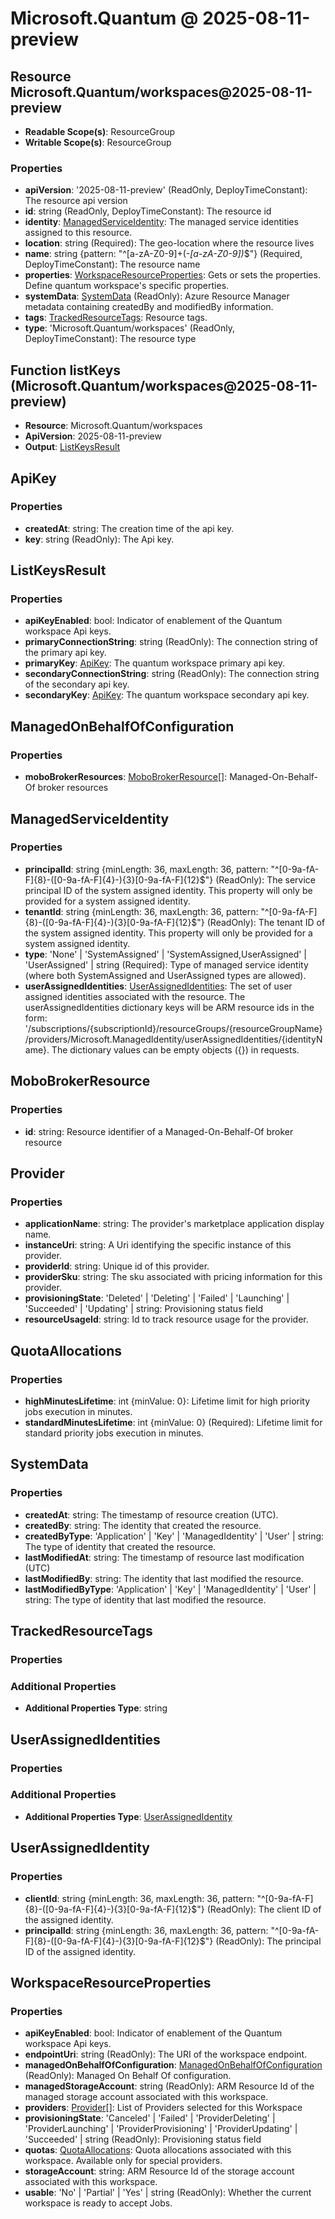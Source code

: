 # Microsoft.Quantum @ 2025-08-11-preview

## Resource Microsoft.Quantum/workspaces@2025-08-11-preview
* **Readable Scope(s)**: ResourceGroup
* **Writable Scope(s)**: ResourceGroup
### Properties
* **apiVersion**: '2025-08-11-preview' (ReadOnly, DeployTimeConstant): The resource api version
* **id**: string (ReadOnly, DeployTimeConstant): The resource id
* **identity**: [ManagedServiceIdentity](#managedserviceidentity): The managed service identities assigned to this resource.
* **location**: string (Required): The geo-location where the resource lives
* **name**: string {pattern: "^[a-zA-Z0-9]+(-*[a-zA-Z0-9])*$"} (Required, DeployTimeConstant): The resource name
* **properties**: [WorkspaceResourceProperties](#workspaceresourceproperties): Gets or sets the properties. Define quantum workspace's specific properties.
* **systemData**: [SystemData](#systemdata) (ReadOnly): Azure Resource Manager metadata containing createdBy and modifiedBy information.
* **tags**: [TrackedResourceTags](#trackedresourcetags): Resource tags.
* **type**: 'Microsoft.Quantum/workspaces' (ReadOnly, DeployTimeConstant): The resource type

## Function listKeys (Microsoft.Quantum/workspaces@2025-08-11-preview)
* **Resource**: Microsoft.Quantum/workspaces
* **ApiVersion**: 2025-08-11-preview
* **Output**: [ListKeysResult](#listkeysresult)

## ApiKey
### Properties
* **createdAt**: string: The creation time of the api key.
* **key**: string (ReadOnly): The Api key.

## ListKeysResult
### Properties
* **apiKeyEnabled**: bool: Indicator of enablement of the Quantum workspace Api keys.
* **primaryConnectionString**: string (ReadOnly): The connection string of the primary api key.
* **primaryKey**: [ApiKey](#apikey): The quantum workspace primary api key.
* **secondaryConnectionString**: string (ReadOnly): The connection string of the secondary api key.
* **secondaryKey**: [ApiKey](#apikey): The quantum workspace secondary api key.

## ManagedOnBehalfOfConfiguration
### Properties
* **moboBrokerResources**: [MoboBrokerResource](#mobobrokerresource)[]: Managed-On-Behalf-Of broker resources

## ManagedServiceIdentity
### Properties
* **principalId**: string {minLength: 36, maxLength: 36, pattern: "^[0-9a-fA-F]{8}-([0-9a-fA-F]{4}-){3}[0-9a-fA-F]{12}$"} (ReadOnly): The service principal ID of the system assigned identity. This property will only be provided for a system assigned identity.
* **tenantId**: string {minLength: 36, maxLength: 36, pattern: "^[0-9a-fA-F]{8}-([0-9a-fA-F]{4}-){3}[0-9a-fA-F]{12}$"} (ReadOnly): The tenant ID of the system assigned identity. This property will only be provided for a system assigned identity.
* **type**: 'None' | 'SystemAssigned' | 'SystemAssigned,UserAssigned' | 'UserAssigned' | string (Required): Type of managed service identity (where both SystemAssigned and UserAssigned types are allowed).
* **userAssignedIdentities**: [UserAssignedIdentities](#userassignedidentities): The set of user assigned identities associated with the resource. The userAssignedIdentities dictionary keys will be ARM resource ids in the form: '/subscriptions/{subscriptionId}/resourceGroups/{resourceGroupName}/providers/Microsoft.ManagedIdentity/userAssignedIdentities/{identityName}. The dictionary values can be empty objects ({}) in requests.

## MoboBrokerResource
### Properties
* **id**: string: Resource identifier of a Managed-On-Behalf-Of broker resource

## Provider
### Properties
* **applicationName**: string: The provider's marketplace application display name.
* **instanceUri**: string: A Uri identifying the specific instance of this provider.
* **providerId**: string: Unique id of this provider.
* **providerSku**: string: The sku associated with pricing information for this provider.
* **provisioningState**: 'Deleted' | 'Deleting' | 'Failed' | 'Launching' | 'Succeeded' | 'Updating' | string: Provisioning status field
* **resourceUsageId**: string: Id to track resource usage for the provider.

## QuotaAllocations
### Properties
* **highMinutesLifetime**: int {minValue: 0}: Lifetime limit for high priority jobs execution in minutes.
* **standardMinutesLifetime**: int {minValue: 0} (Required): Lifetime limit for standard priority jobs execution in minutes.

## SystemData
### Properties
* **createdAt**: string: The timestamp of resource creation (UTC).
* **createdBy**: string: The identity that created the resource.
* **createdByType**: 'Application' | 'Key' | 'ManagedIdentity' | 'User' | string: The type of identity that created the resource.
* **lastModifiedAt**: string: The timestamp of resource last modification (UTC)
* **lastModifiedBy**: string: The identity that last modified the resource.
* **lastModifiedByType**: 'Application' | 'Key' | 'ManagedIdentity' | 'User' | string: The type of identity that last modified the resource.

## TrackedResourceTags
### Properties
### Additional Properties
* **Additional Properties Type**: string

## UserAssignedIdentities
### Properties
### Additional Properties
* **Additional Properties Type**: [UserAssignedIdentity](#userassignedidentity)

## UserAssignedIdentity
### Properties
* **clientId**: string {minLength: 36, maxLength: 36, pattern: "^[0-9a-fA-F]{8}-([0-9a-fA-F]{4}-){3}[0-9a-fA-F]{12}$"} (ReadOnly): The client ID of the assigned identity.
* **principalId**: string {minLength: 36, maxLength: 36, pattern: "^[0-9a-fA-F]{8}-([0-9a-fA-F]{4}-){3}[0-9a-fA-F]{12}$"} (ReadOnly): The principal ID of the assigned identity.

## WorkspaceResourceProperties
### Properties
* **apiKeyEnabled**: bool: Indicator of enablement of the Quantum workspace Api keys.
* **endpointUri**: string (ReadOnly): The URI of the workspace endpoint.
* **managedOnBehalfOfConfiguration**: [ManagedOnBehalfOfConfiguration](#managedonbehalfofconfiguration) (ReadOnly): Managed On Behalf Of configuration.
* **managedStorageAccount**: string (ReadOnly): ARM Resource Id of the managed storage account associated with this workspace.
* **providers**: [Provider](#provider)[]: List of Providers selected for this Workspace
* **provisioningState**: 'Canceled' | 'Failed' | 'ProviderDeleting' | 'ProviderLaunching' | 'ProviderProvisioning' | 'ProviderUpdating' | 'Succeeded' | string (ReadOnly): Provisioning status field
* **quotas**: [QuotaAllocations](#quotaallocations): Quota allocations associated with this workspace. Available only for special providers.
* **storageAccount**: string: ARM Resource Id of the storage account associated with this workspace.
* **usable**: 'No' | 'Partial' | 'Yes' | string (ReadOnly): Whether the current workspace is ready to accept Jobs.


